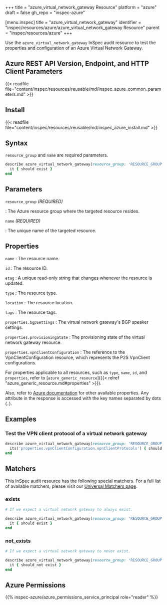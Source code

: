 +++
title = "azure_virtual_network_gateway Resource"
platform = "azure"
draft = false
gh_repo = "inspec-azure"

[menu.inspec]
title = "azure_virtual_network_gateway"
identifier = "inspec/resources/azure/azure_virtual_network_gateway Resource"
parent = "inspec/resources/azure"
+++

Use the `azure_virtual_network_gateway` InSpec audit resource to test the properties and configuration of an Azure Virtual Network Gateway.

## Azure REST API Version, Endpoint, and HTTP Client Parameters

{{< readfile file="content/inspec/resources/reusable/md/inspec_azure_common_parameters.md" >}}

## Install

{{< readfile file="content/inspec/resources/reusable/md/inspec_azure_install.md" >}}

## Syntax

`resource_group` and `name` are required parameters.

```ruby
describe azure_virtual_network_gateway(resource_group: 'RESOURCE_GROUP', name: 'VIRTUAL_NETWORK_NAME') do
  it { should exist }
end
```

## Parameters

`resource_group` _(REQUIRED)_

: The Azure resource group where the targeted resource resides.

`name` _(REQUIRED)_

: The unique name of the targeted resource.

## Properties

`name`
: The resource name.

`id`
: The resource ID.

`etag`
: A unique read-only string that changes whenever the resource is updated.

`type`
: The resource type.

`location`
: The resource location.

`tags`
: The resource tags.

`properties.bgpSettings`
: The virtual network gateway's BGP speaker settings.

`properties.provisioningState`
: The provisioning state of the virtual network gateway resource.

`properties.vpnClientConfiguration`
: The reference to the VpnClientConfiguration resource, which represents the P2S VpnClient configurations.

For properties applicable to all resources, such as `type`, `name`, `id`, and `properties`, refer to [`azure_generic_resource`]({{< relref "azure_generic_resource.md#properties" >}}).

Also, refer to [Azure documentation](https://docs.microsoft.com/en-us/rest/api/network-gateway/virtual-network-gateways/get) for other available properties. Any attribute in the response is accessed with the key names separated by dots (`.`).

## Examples

### Test the VPN client protocol of a virtual network gateway

```ruby
describe azure_virtual_network_gateway(resource_group: 'RESOURCE_GROUP', name: 'VIRTUAL_NETWORK_NAME') do
  its('properties.vpnClientConfiguration.vpnClientProtocols') { should include 'OpenVPN' }
end
```

## Matchers

This InSpec audit resource has the following special matchers. For a full list of available matchers, please visit our [Universal Matchers page](https://docs.chef.io/inspec/matchers/).

### exists

```ruby
# If we expect a virtual network gateway to always exist.

describe azure_virtual_network_gateway(resource_group: 'RESOURCE_GROUP', name: 'VIRTUAL_NETWORK_NAME') do
  it { should exist }
end
```

### not_exists

```ruby
# If we expect a virtual network gateway to never exist.

describe azure_virtual_network_gateway(resource_group: 'RESOURCE_GROUP', name: 'VIRTUAL_NETWORK_NAME') do
  it { should_not exist }
end
```

## Azure Permissions

{{% inspec-azure/azure_permissions_service_principal role="reader" %}}
